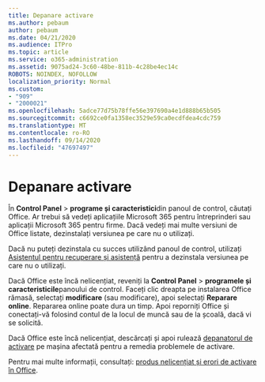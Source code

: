```yaml
---
title: Depanare activare
ms.author: pebaum
author: pebaum
ms.date: 04/21/2020
ms.audience: ITPro
ms.topic: article
ms.service: o365-administration
ms.assetid: 9075ad24-3c60-48be-811b-4c28be4ec14c
ROBOTS: NOINDEX, NOFOLLOW
localization_priority: Normal
ms.custom:
- "909"
- "2000021"
ms.openlocfilehash: 5adce77d75b78ffe56e397690a4e1d888b65b505
ms.sourcegitcommit: c6692ce0fa1358ec3529e59ca0ecdfdea4cdc759
ms.translationtype: MT
ms.contentlocale: ro-RO
ms.lasthandoff: 09/14/2020
ms.locfileid: "47697497"
---
```

# <a name="activation-troubleshooting"></a>Depanare activare

În **Control Panel** \> **programe și caracteristici**din panoul de control, căutați Office. Ar trebui să vedeți aplicațiile Microsoft 365 pentru întreprinderi sau aplicații Microsoft 365 pentru firme. Dacă vedeți mai multe versiuni de Office listate, dezinstalați versiunea pe care nu o utilizați.
  
Dacă nu puteți dezinstala cu succes utilizând panoul de control, utilizați [Asistentul pentru recuperare și asistență](https://aka.ms/SARA-OfficeUninstall-Alchemy) pentru a dezinstala versiunea pe care nu o utilizați.
  
Dacă Office este încă nelicențiat, reveniți la **Control Panel** \> **programele și caracteristicile**panoului de control. Faceți clic dreapta pe instalarea Office rămasă, selectați **modificare** (sau modificare), apoi selectați **Reparare online**. Repararea online poate dura un timp. Apoi reporniți Office și conectați-vă folosind contul de la locul de muncă sau de la școală, dacă vi se solicită.
  
Dacă Office este încă nelicențiat, descărcați și apoi rulează [depanatorul de activare](https://aka.ms/SARA-OfficeActivation-Alchemy) pe mașina afectată pentru a remedia problemele de activare.
  
Pentru mai multe informații, consultați: [produs nelicențiat și erori de activare în Office](https://support.office.com/article/0d23d3c0-c19c-4b2f-9845-5344fedc4380).
